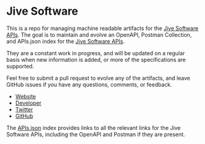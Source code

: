 # Jive SoftwareThis is a repo for managing machine readable artifacts for the [Jive Software APIs](https://jivesoftware.com/). The goal is to maintain and evolve an OpenAPI, Postman Collection, and APIs.json index for the [Jive Software APIs](https://jivesoftware.com/).They are a constant work in progress, and will be updated on a regular basis when new information is added, or more of the specifications are supported.Feel free to submit a pull request to evolve any of the artifacts, and leave GitHub issues if you have any questions, comments, or feedback.- [Website](https://jivesoftware.com/)- [Developer](https://jivesoftware.com/)- [Twitter](https://twitter.com/jivesoftware)- [GitHub](https://github.com/jivesoftware)The [APIs.json](https://github.com/api-evangelist/jive-software/blob/master/apis.json) index provides links to all the relevant links for the Jive Software APIs, including the OpenAPI and Postman if they are present.